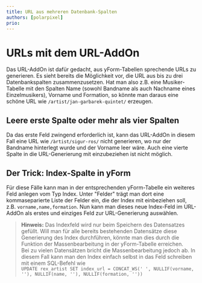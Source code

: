 ```yaml
---
title: URL aus mehreren Datenbank-Spalten
authors: [polarpixel]
prio:
---
```


# URLs mit dem URL-AddOn

Das URL-AddOn ist dafür gedacht, aus yForm-Tabellen sprechende URLs zu generieren. Es sieht bereits die Möglichkeit vor, die URL aus bis zu drei Datenbankspalten zusammenzusetzen. Hat man also z.B. eine Musiker-Tabelle mit den Spalten Name (sowohl Bandname als auch Nachname eines Einzelmusikers), Vorname und Formation, so könnte man daraus eine schöne URL wie `/artist/jan-garbarek-quintet/` erzeugen.

## Leere erste Spalte oder mehr als vier Spalten

Da das erste Feld zwingend erforderlich ist, kann das URL-AddOn in diesem Fall eine URL wie `/àrtist/sigur-ros/` nicht generieren, wo nur der Bandname hinterlegt wurde und der Vorname leer wäre. Auch eine vierte Spalte in die URL-Generierung mit einzubeziehen ist nicht möglich.

## Der Trick: Index-Spalte in yForm

Für diese Fälle kann man in der entsprechenden yForm-Tabelle ein weiteres Feld anlegen vom Typ Index. Unter "Felder" trägt man dort eine kommaseparierte Liste  der Felder ein, die der Index mit einbeziehen soll, z.B. `vorname,name,formation`. Nun kann man dieses neue Index-Feld im URL-AddOn als erstes und einziges Feld zur URL-Generierung auswählen.

> **Hinweis:** Das Indexfeld wird nur beim Speichern des Datensatzes gefüllt. Will man für alle bereits bestehenden Datensätze diese Generierung des Index durchführen, könnte man dies durch die Funktion der Massenbearbeitung in der yForm-Tabelle erreichen.  
> Bei zu vielen Datensätzen bricht die Massenbearbeitung jedoch ab. In diesem Fall kann man den Index einfach selbst in das Feld schreiben mit einem SQL-Befehl wie  
> ```UPDATE rex_artist SET index_url = CONCAT_WS(' ', NULLIF(vorname, ''), NULLIF(name, ''), NULLIF(formation, ''))```
